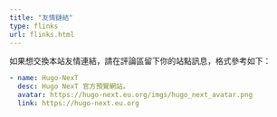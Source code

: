 ```yaml
---
title: "友情鏈結"
type: flinks
url: flinks.html
---
```


如果想交換本站友情連結，請在評論區留下你的站點訊息，格式參考如下：

```yaml
- name: Hugo-NexT
  desc: Hugo NexT 官方預覽網站。
  avatar: https://hugo-next.eu.org/imgs/hugo_next_avatar.png
  link: https://hugo-next.eu.org
```